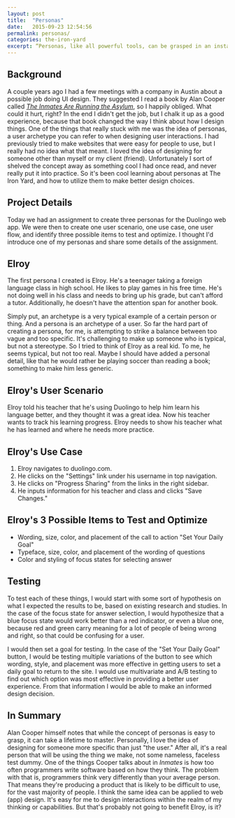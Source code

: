```yaml
---
layout: post
title:  "Personas"
date:   2015-09-23 12:54:56
permalink: personas/
categories: the-iron-yard
excerpt: “Personas, like all powerful tools, can be grasped in an instant but can take months or years to master.”<br>Alan Cooper
---
```


## Background
A couple years ago I had a few meetings with a company in Austin about a possible job doing UI design. They suggested I read a book by Alan Cooper called *<a href="http://www.amazon.com/Inmates-Are-Running-Asylum-Products/dp/0672326140/ref=sr_1_1?s=books&ie=UTF8&qid=1447547407&sr=1-1&keywords=the+inmates+are+running+the+asylum" target="_blank">The Inmates Are Running the Asylum</a>*, so I happily obliged. What could it hurt, right? In the end I didn't get the job, but I chalk it up as a good experience, because that book changed the way I think about how I design things. One of the things that really stuck with me was the idea of personas, a user archetype you can refer to when designing user interactions. I had previously tried to make websites that were easy for people to use, but I really had no idea what that meant. I loved the idea of designing for someone other than myself or my client (friend). Unfortunately I sort of shelved the concept away as something cool I had once read, and never really put it into practice. So it's been cool learning about personas at The Iron Yard, and how to utilize them to make better design choices.

## Project Details
Today we had an assignment to create three personas for the Duolingo web app. We were then to create one user scenario, one use case, one user flow, and identify three possible items to test and optimize. I thought I'd introduce one of my personas and share some details of the assignment.

## Elroy
The first persona I created is Elroy. He's a teenager taking a foreign language class in high school. He likes to play games in his free time. He's not doing well in his class and needs to bring up his grade, but can't afford a tutor. Additionally, he doesn't have the attention span for another book.

Simply put, an archetype is a very typical example of a certain person or thing. And a persona is an archetype of a user. So far the hard part of creating a persona, for me, is attempting to strike a balance between too vague and too specific. It's challenging to make up someone who is typical, but not a stereotype. So I tried to think of Elroy as a real kid. To me, he seems typical, but not too real. Maybe I should have added a personal detail, like that he would rather be playing soccer than reading a book; something to make him less generic.

## Elroy's User Scenario
Elroy told his teacher that he's using Duolingo to help him learn his language better, and they thought it was a great idea. Now his teacher wants to track his learning progress. Elroy needs to show his teacher what he has learned and where he needs more practice.

## Elroy's Use Case
1. Elroy navigates to duolingo.com.
2. He clicks on the "Settings" link under his username in top navigation.
3. He clicks on "Progress Sharing" from the links in the right sidebar.
4. He inputs information for his teacher and class and clicks "Save Changes."

## Elroy's 3 Possible Items to Test and Optimize
- Wording, size, color, and placement of the call to action "Set Your Daily Goal"
- Typeface, size, color, and placement of the wording of questions
- Color and styling of focus states for selecting answer

## Testing
To test each of these things, I would start with some sort of hypothesis on what I expected the results to be, based on existing research and studies. In the case of the focus state for answer selection, I would hypothesize that a blue focus state would work better than a red indicator, or even a blue one, because red and green carry meaning for a lot of people of being wrong and right, so that could be confusing for a user.

I would then set a goal for testing. In the case of the "Set Your Daily Goal" button, I would be testing multiple variations of the button to see which wording, style, and placement was more effective in getting users to set a daily goal to return to the site. I would use multivariate and A/B testing to find out which option was most effective in providing a better user experience. From that information I would be able to make an informed design decision.

## In Summary
Alan Cooper himself notes that while the concept of personas is easy to grasp, it can take a lifetime to master. Personally, I love the idea of designing for someone more specific than just "the user." After all, it's a real person that will be using the thing we make, not some nameless, faceless test dummy. One of the things Cooper talks about in *Inmates* is how too often programmers write software based on how they think. The problem with that is, programmers think very differently than your average person. That means they're producing a product that is likely to be difficult to use, for the vast majority of people. I think the same idea can be applied to web (app) design. It's easy for me to design interactions within the realm of my thinking or capabilities. But that's probably not going to benefit Elroy, is it?